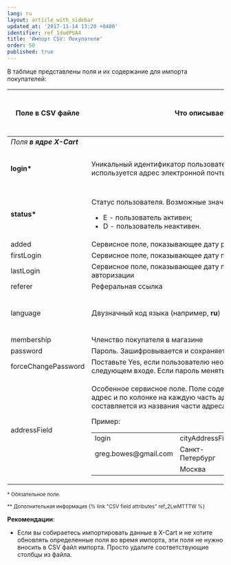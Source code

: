 ```yaml
---
lang: ru
layout: article_with_sidebar
updated_at: '2017-11-14 13:20 +0400'
identifier: ref_1dudPSA4
title: 'Импорт CSV: Покупатели'
order: 50
published: true
---
```

В таблице представлены поля и их содержание для импорта покупателей:

<div class="responsive-table">
<table class="ui celled padded compact small table">
  <thead>
    <tr>
      <th class="confluenceTh">Поле в CSV файле</th>
      <th colspan="1" class="confluenceTh">Что описывает поле</th>
      <th colspan="1" class="confluenceTh" markdown="1">{% link 'Значение поля' ref_2LwMTTTW %}</th>
    </tr>
  </thead>
  <tbody>
    <tr>
      <td colspan="3" class="confluenceTd"><em> Поля <strong>в ядре X-Cart</strong></em>
      </td>
    </tr>
    <tr>
      <td colspan="1" class="confluenceTd"><strong>login*</strong>
      </td>
      <td colspan="1" class="confluenceTd">Уникальный идентификатор пользователя. В качестве логина используется адрес электронной почты.</td>
      <td colspan="1" class="confluenceTd">
        <p>Текст,
          <br>Максимум 128 знаков</p>
      </td>
    </tr>
    <tr>
      <td colspan="1" class="confluenceTd"><strong>status*</strong>
      </td>
      <td colspan="1" class="confluenceTd">
        <p>Статус пользователя. Возможные значения:</p>
        <ul>
          <li>E - пользователь активен;</li>
          <li>D - пользователь неактивен.</li>
        </ul>
      </td>
      <td colspan="1" class="confluenceTd">Значение перечислимого типа</td>
    </tr>
    <tr>
      <td colspan="1" class="confluenceTd">added</td>
      <td colspan="1" class="confluenceTd">Сервисное поле, показывающее дату регистрации</td>
      <td colspan="1" class="confluenceTd">Дата</td>
    </tr>
    <tr>
      <td colspan="1" class="confluenceTd">firstLogin</td>
      <td colspan="1" class="confluenceTd">Сервисное поле, показывающее дату первой успешной авторизации</td>
      <td colspan="1" class="confluenceTd">Дата</td>
    </tr>
    <tr>
      <td colspan="1" class="confluenceTd">lastLogin</td>
      <td colspan="1" class="confluenceTd">Сервисное поле, показывающее дату последней успешной авторизации</td>
      <td colspan="1" class="confluenceTd">Дата</td>
    </tr>
    <tr>
      <td colspan="1" class="confluenceTd">referer</td>
      <td colspan="1" class="confluenceTd">Реферальная ссылка</td>
      <td colspan="1" class="confluenceTd">&nbsp;</td>
    </tr>
    <tr>
      <td colspan="1" class="confluenceTd">language</td>
      <td colspan="1" class="confluenceTd">Двузначный код языка (например, <strong>ru</strong>)</td>
      <td colspan="1" class="confluenceTd">
        <p>Текст,
          <br>Максимум 2 знака&nbsp;</p>
      </td>
    </tr>
    <tr>
      <td colspan="1" class="confluenceTd">membership</td>
      <td colspan="1" class="confluenceTd">Членство покупателя в магазине</td>
      <td colspan="1" class="confluenceTd">Текст</td>
    </tr>
    <tr>
      <td colspan="1" class="confluenceTd">password</td>
      <td colspan="1" class="confluenceTd">Пароль. Зашифровывается и сохраняется как хэш.</td>
      <td colspan="1" class="confluenceTd">Текст</td>
    </tr>
    <tr>
      <td colspan="1" class="confluenceTd">forceChangePassword</td>
      <td colspan="1" class="confluenceTd">Поставьте Yes, если пользователю необходимо сменить пароль при следующем входе. Если пароль менять не требуется - поставьте No.</td>
      <td colspan="1" class="confluenceTd">Да/Нет</td>
    </tr>
    <tr>
      <td class="confluenceTd">addressField</td>
      <td class="confluenceTd">
        <p>Особенное сервисное поле. Поле содержит по ряду на каждый адрес и по колонке на каждую часть адреса. Название колонки составляется из названия части адреса и записи addressField. </p>
        <p>Пример:</p>
        <div class="table-wrap">
          <table class="confluenceTable">
            <tbody>
              <tr>
                <td colspan="1" class="confluenceTd">login</td>
                <td class="confluenceTd">cityAddressField</td>
                <td class="confluenceTd">countryCodeAddressField</td>
              </tr>
              <tr>
                <td colspan="1" class="confluenceTd">greg.bowes@gmail.com</td>
                <td class="confluenceTd">Санкт-Петербург</td>
                <td class="confluenceTd">РФ</td>
              </tr>
              <tr>
                <td colspan="1" class="confluenceTd">&nbsp;</td>
                <td class="confluenceTd">Москва</td>
                <td class="confluenceTd">РФ</td>
              </tr>
            </tbody>
          </table>
        </div>
      </td>
      <td class="confluenceTd">
        <p>Колонки,
          <br>Столбцы</p>
      </td>
    </tr>
  </tbody>
</table>
</div>

<sub>* Обязательное поле.</sub>

<sub markdown="1">** Дополнительная информация {% link "CSV field attributes" ref_2LwMTTTW %}</sub>

**Рекомендации**: 

*   Если вы собираетесь импортировать данные в X-Cart и не хотите обновлять определенные поля во время импорта, эти поля не нужно вносить в CSV файл импорта. Просто удалите соответствующие столбцы из файла.

